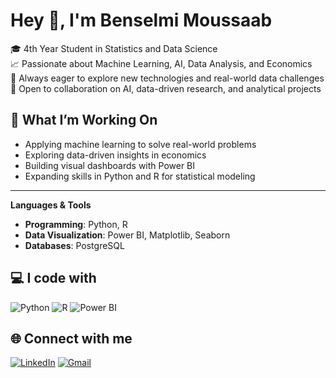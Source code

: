 # Hey 👋, I'm Benselmi Moussaab

🎓 4th Year Student in Statistics and Data Science  
📈 Passionate about Machine Learning, AI, Data Analysis, and Economics  
🧠 Always eager to explore new technologies and real-world data challenges  
🤝 Open to collaboration on AI, data-driven research, and analytical projects  

## 🚀 What I’m Working On
- Applying machine learning to solve real-world problems  
- Exploring data-driven insights in economics  
- Building visual dashboards with Power BI  
- Expanding skills in Python and R for statistical modeling  

---

**Languages & Tools**  
- **Programming**: Python, R  
- **Data Visualization**: Power BI, Matplotlib, Seaborn  
- **Databases**: PostgreSQL  

## 💻 I code with
![Python](https://img.shields.io/badge/Python-3776AB?style=flat-square&logo=python&logoColor=white)
![R](https://img.shields.io/badge/R-276DC3?style=flat-square&logo=r&logoColor=white)
![Power BI](https://img.shields.io/badge/Power%20BI-F2C811?style=flat-square&logo=power-bi&logoColor=black)

## 🌐 Connect with me
[![LinkedIn](https://img.shields.io/badge/LinkedIn-blue?style=flat-square&logo=linkedin)](https://www.linkedin.com)
[![Gmail](https://img.shields.io/badge/Gmail-D14836?style=flat-square&logo=gmail&logoColor=white)](mailto:your@email.com)


